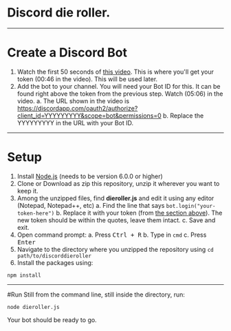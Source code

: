 Discord die roller.
===============

---------

# Create a Discord Bot
1. Watch the first 50 seconds of [this video][youtube-tut]. This is where you'll get your token (00:46 in the video). This will be used later.
2. Add the bot to your channel. You will need your Bot ID for this. It can be found right above the token from the previous step. Watch (05:06) in the video.
    a. The URL shown in the video is https://discordapp.com/oauth2/authorize?client_id=YYYYYYYYY&scope=bot&permissions=0
    b. Replace the YYYYYYYYY in the URL with your Bot ID.

------

# Setup
 1. Install [Node.js][nodejs] (needs to be version 6.0.0 or higher)
 2. Clone or Download as zip this repository, unzip it wherever you want to keep it.
 3. Among the unzipped files, find <i class="icon-file"></i> **dieroller.js** and edit it using any editor (Notepad, Notepad++, etc)
     a. Find the line that says `bot.login("your-token-here")` 
     b. Replace it with your token (from [the section above](#create-a-discord-bot])). The new token should be within the quotes, leave them intact.
     c. Save and exit.
 3. Open command prompt:
     a.  Press <kbd>Ctrl + R</kbd>
     b. Type in `cmd`
     c. Press <kbd>Enter</kbd>
 4. Navigate to the directory where you unzipped the repository using `cd path/to/discorddieroller` 
 5. Install the packages using:
```
npm install
``` 

-------

#Run
Still from the command line, still inside the directory, run:
```
node dieroller.js
```

Your bot should be ready to go.

[nodejs]: https://nodejs.org/en/
[youtube-tut]:https://www.youtube.com/watch?v=nxZORz9zx6w